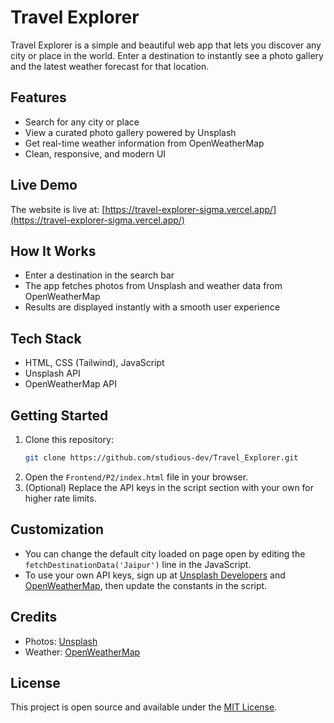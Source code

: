 # Travel Explorer

Travel Explorer is a simple and beautiful web app that lets you discover any city or place in the world. Enter a destination to instantly see a photo gallery and the latest weather forecast for that location.

## Features
- Search for any city or place
- View a curated photo gallery powered by Unsplash
- Get real-time weather information from OpenWeatherMap
- Clean, responsive, and modern UI

## Live Demo
The website is live at: [https://travel-explorer-sigma.vercel.app/](https://travel-explorer-sigma.vercel.app/)

## How It Works
- Enter a destination in the search bar
- The app fetches photos from Unsplash and weather data from OpenWeatherMap
- Results are displayed instantly with a smooth user experience

## Tech Stack
- HTML, CSS (Tailwind), JavaScript
- Unsplash API
- OpenWeatherMap API

## Getting Started
1. Clone this repository:
   ```sh
   git clone https://github.com/studious-dev/Travel_Explorer.git
   ```
2. Open the `Frontend/P2/index.html` file in your browser.
3. (Optional) Replace the API keys in the script section with your own for higher rate limits.

## Customization
- You can change the default city loaded on page open by editing the `fetchDestinationData('Jaipur')` line in the JavaScript.
- To use your own API keys, sign up at [Unsplash Developers](https://unsplash.com/developers) and [OpenWeatherMap](https://openweathermap.org/api), then update the constants in the script.

## Credits
- Photos: [Unsplash](https://unsplash.com)
- Weather: [OpenWeatherMap](https://openweathermap.org)

## License
This project is open source and available under the [MIT License](LICENSE).
